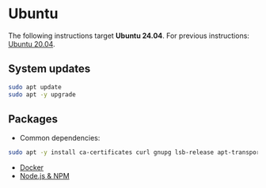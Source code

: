 # Ubuntu

The following instructions target **Ubuntu 24.04**.
For previous instructions: [Ubuntu 20.04](archive/ubuntu-20_04.md).

## System updates

```bash
sudo apt update
sudo apt -y upgrade
```

## Packages

- Common dependencies:

```bash
sudo apt -y install ca-certificates curl gnupg lsb-release apt-transport-https software-properties-common git wget nano libarchive-tools sshpass zip unzip jq
```

- [Docker](containerization.md#docker)
- [Node.js & NPM](software-development.md#nodejs-with-npm)
